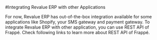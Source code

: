 #Integrating Revalue ERP with other Applications

For now, Revalue ERP has out-of-the-box integration available for some applications like Shopify, your SMS gateway and payment gateway. To integrate Revalue ERP with other application, you can use REST API of Frappé. Check following links to learn more about REST API of Frappé.



<!-- markdown -->